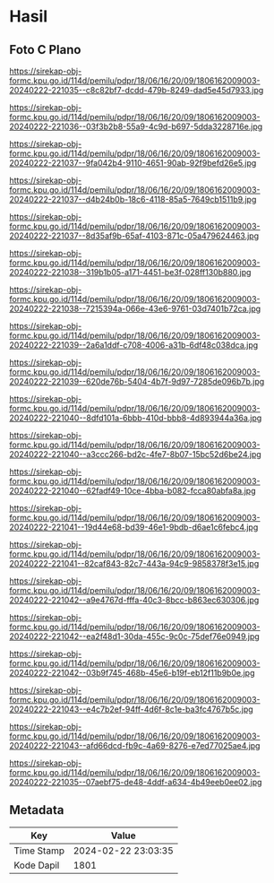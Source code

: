 # Hasil

## Foto C Plano

https://sirekap-obj-formc.kpu.go.id/114d/pemilu/pdpr/18/06/16/20/09/1806162009003-20240222-221035--c8c82bf7-dcdd-479b-8249-dad5e45d7933.jpg

https://sirekap-obj-formc.kpu.go.id/114d/pemilu/pdpr/18/06/16/20/09/1806162009003-20240222-221036--03f3b2b8-55a9-4c9d-b697-5dda3228716e.jpg

https://sirekap-obj-formc.kpu.go.id/114d/pemilu/pdpr/18/06/16/20/09/1806162009003-20240222-221037--9fa042b4-9110-4651-90ab-92f9befd26e5.jpg

https://sirekap-obj-formc.kpu.go.id/114d/pemilu/pdpr/18/06/16/20/09/1806162009003-20240222-221037--d4b24b0b-18c6-4118-85a5-7649cb1511b9.jpg

https://sirekap-obj-formc.kpu.go.id/114d/pemilu/pdpr/18/06/16/20/09/1806162009003-20240222-221037--8d35af9b-65af-4103-871c-05a479624463.jpg

https://sirekap-obj-formc.kpu.go.id/114d/pemilu/pdpr/18/06/16/20/09/1806162009003-20240222-221038--319b1b05-a171-4451-be3f-028ff130b880.jpg

https://sirekap-obj-formc.kpu.go.id/114d/pemilu/pdpr/18/06/16/20/09/1806162009003-20240222-221038--7215394a-066e-43e6-9761-03d7401b72ca.jpg

https://sirekap-obj-formc.kpu.go.id/114d/pemilu/pdpr/18/06/16/20/09/1806162009003-20240222-221039--2a6a1ddf-c708-4006-a31b-6df48c038dca.jpg

https://sirekap-obj-formc.kpu.go.id/114d/pemilu/pdpr/18/06/16/20/09/1806162009003-20240222-221039--620de76b-5404-4b7f-9d97-7285de096b7b.jpg

https://sirekap-obj-formc.kpu.go.id/114d/pemilu/pdpr/18/06/16/20/09/1806162009003-20240222-221040--8dfd101a-6bbb-410d-bbb8-4d893944a36a.jpg

https://sirekap-obj-formc.kpu.go.id/114d/pemilu/pdpr/18/06/16/20/09/1806162009003-20240222-221040--a3ccc266-bd2c-4fe7-8b07-15bc52d6be24.jpg

https://sirekap-obj-formc.kpu.go.id/114d/pemilu/pdpr/18/06/16/20/09/1806162009003-20240222-221040--62fadf49-10ce-4bba-b082-fcca80abfa8a.jpg

https://sirekap-obj-formc.kpu.go.id/114d/pemilu/pdpr/18/06/16/20/09/1806162009003-20240222-221041--19d44e68-bd39-46e1-9bdb-d6ae1c6febc4.jpg

https://sirekap-obj-formc.kpu.go.id/114d/pemilu/pdpr/18/06/16/20/09/1806162009003-20240222-221041--82caf843-82c7-443a-94c9-9858378f3e15.jpg

https://sirekap-obj-formc.kpu.go.id/114d/pemilu/pdpr/18/06/16/20/09/1806162009003-20240222-221042--a9e4767d-fffa-40c3-8bcc-b863ec630306.jpg

https://sirekap-obj-formc.kpu.go.id/114d/pemilu/pdpr/18/06/16/20/09/1806162009003-20240222-221042--ea2f48d1-30da-455c-9c0c-75def76e0949.jpg

https://sirekap-obj-formc.kpu.go.id/114d/pemilu/pdpr/18/06/16/20/09/1806162009003-20240222-221042--03b9f745-468b-45e6-b19f-eb12f11b9b0e.jpg

https://sirekap-obj-formc.kpu.go.id/114d/pemilu/pdpr/18/06/16/20/09/1806162009003-20240222-221043--e4c7b2ef-94ff-4d6f-8c1e-ba3fc4767b5c.jpg

https://sirekap-obj-formc.kpu.go.id/114d/pemilu/pdpr/18/06/16/20/09/1806162009003-20240222-221043--afd66dcd-fb9c-4a69-8276-e7ed77025ae4.jpg

https://sirekap-obj-formc.kpu.go.id/114d/pemilu/pdpr/18/06/16/20/09/1806162009003-20240222-221035--07aebf75-de48-4ddf-a634-4b49eeb0ee02.jpg


## Metadata

| Key        | Value               |
| ---------- | ------------------- |
| Time Stamp | 2024-02-22 23:03:35 |
| Kode Dapil | 1801                |



